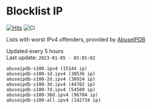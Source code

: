 # Blocklist IP

[![Hits](https://hits.seeyoufarm.com/api/count/incr/badge.svg?url=https%3A%2F%2Fgithub.com%2Fborestad%2Fblocklist-ip%2F&count_bg=%2379C83D&title_bg=%23555555&icon=&icon_color=%23E7E7E7&title=hits&edge_flat=false)](https://hits.seeyoufarm.com)  ![CI](https://img.shields.io/github/workflow/status/borestad/blocklist-ip/CI?style=flat-square)

Lists with worst IPv4 offenders, provided by [AbuseIPDB](https://www.abuseipdb.com/)

<!-- FOOTER-PLACEHOLDER -->
Updated every 5 hours<br>
Last update: `2023-01-05 - 05:05:02`
```
abuseipdb-s100.ipv4 (15144 ip)
abuseipdb-s100-1d.ipv4 (30536 ip)
abuseipdb-s100-2d.ipv4 (38924 ip)
abuseipdb-s100-3d.ipv4 (44702 ip)
abuseipdb-s100-7d.ipv4 (54580 ip)
abuseipdb-s100-30d.ipv4 (96784 ip)
abuseipdb-s100-all.ipv4 (142734 ip)
```

